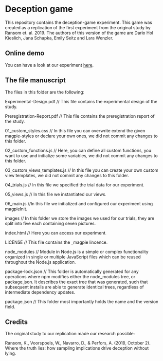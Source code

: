 # Deception game

This repository contains the deception-game experiment. This game was created as a replication of the first experiment from the original study by Ransom et. al. 2019. The authors of this version of the game are Dario Hol Kieslich, Jana Schapka, Emily Seitz and Lara Wenzler.

## Online demo

You can have a look at our experiment [here](https://deceptiongame.netlify.app).

## The file manuscript

The files in this folder are the following:

Experimental-Design.pdf
// This file contains the experimental design of the study.

Preregistration-Report.pdf
// This file contains the preregistration report of the study.

01_custom_styles.css
// In this file you can overwrite extend the given magpie-styles or declare your own ones, we did not commit any changes to this folder.

02_custom_functions.js
// Here, you can define all custom functions, you want to use and initialize some variables, we did not commit any changes to this folder.

03_custom_views_templates.js
// In this file you can create your own custom view templates, we did not commit any changes to this folder.

04_trials.js
// In this file we specified the trial data for our experiment.

05_views.js
// In this file we instantiated our views.

06_main.js
//In this file we initialized and configured our experiment using magpieInit.

images
// In this folder we store the images we used for our trials, they are split into five  each containing seven pictures.

index.html
// Here you can access our experiment.

LICENSE
// This  file contains the _magpie lincence.

node_modules
// Module in Node.js is a simple or complex functionality organized in single or multiple JavaScript files which can be reused throughout the Node.js application.

package-lock.json
// This folder is automatically generated for any operations where npm modifies either the node_modules tree, or package.json. It describes the exact tree that was generated, such that subsequent installs are able to generate identical trees, regardless of intermediate dependency updates.

package.json
// This folder most importantly holds the name and the version field.

## Credits

The original study to our replication made our research possible:

Ransom, K., Voorspoels, W., Navarro, D., & Perfors, A. (2019, October 2). Where the truth lies:
how sampling implications drive deception without lying.
